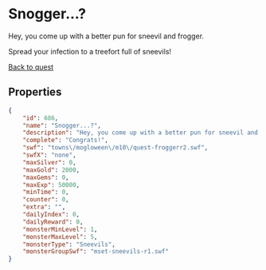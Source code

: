 # Snogger...?

Hey, you come up with a better pun for sneevil and frogger.

Spread your infection to a treefort full of sneevils!

[Back to quest](../quests.md)

## Properties

```json
{
    "id": 686,
    "name": "Snogger...?",
    "description": "Hey, you come up with a better pun for sneevil and frogger.\n\nSpread your infection to a treefort full of sneevils!",
    "complete": "Congrats!",
    "swf": "towns\/mogloween\/m10\/quest-froggerr2.swf",
    "swfX": "none",
    "maxSilver": 0,
    "maxGold": 2000,
    "maxGems": 0,
    "maxExp": 50000,
    "minTime": 0,
    "counter": 0,
    "extra": "",
    "dailyIndex": 0,
    "dailyReward": 0,
    "monsterMinLevel": 1,
    "monsterMaxLevel": 5,
    "monsterType": "Sneevils",
    "monsterGroupSwf": "mset-sneevils-r1.swf"
}
```


